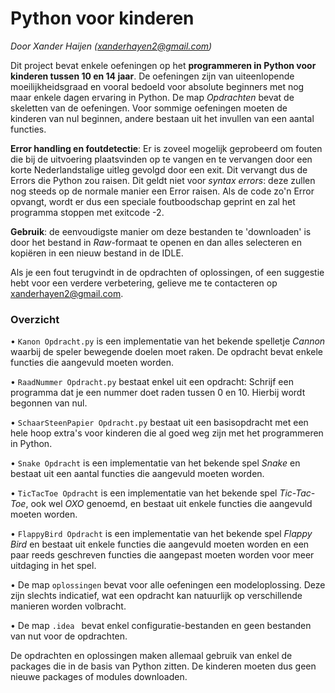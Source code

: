 # Python voor kinderen

_Door Xander Haijen (xanderhayen2@gmail.com)_

Dit project bevat enkele oefeningen op het **programmeren in Python voor kinderen tussen 10
en 14 jaar**. De oefeningen zijn van uiteenlopende moeilijkheidsgraad en vooral bedoeld voor
absolute beginners met nog maar enkele dagen ervaring in Python. De map _Opdrachten_ bevat de skeletten
van de oefeningen. Voor sommige oefeningen moeten de kinderen van nul beginnen, andere bestaan uit het
invullen van een aantal functies.

**Error handling en foutdetectie**: Er is zoveel mogelijk geprobeerd om fouten die bij de uitvoering plaatsvinden
op te vangen en te vervangen door een korte Nederlandstalige uitleg gevolgd door een exit. Dit vervangt dus de Errors die
Python zou raisen. Dit geldt niet voor _syntax errors_: deze zullen nog steeds op de normale manier
een Error raisen. Als de code zo'n Error opvangt, wordt er dus een speciale foutboodschap geprint en zal
het programma stoppen met exitcode -2.

**Gebruik**: de eenvoudigste manier om deze bestanden te 'downloaden' is door het bestand in
_Raw_-formaat te openen en dan alles selecteren en kopiëren in een nieuw bestand in de IDLE.

Als je een fout terugvindt in de opdrachten of oplossingen, of een suggestie hebt voor een verdere
verbetering, gelieve me te contacteren op xanderhayen2@gmail.com.

### Overzicht
• `Kanon Opdracht.py` is een implementatie van het bekende spelletje _Cannon_ waarbij de 
speler bewegende doelen moet raken. De opdracht bevat enkele functies die aangevuld moeten worden.

• `RaadNummer Opdracht.py` bestaat enkel uit een opdracht: Schrijf een programma dat je een nummer doet raden tussen 0 en 10.
Hierbij wordt begonnen van nul.

• `SchaarSteenPapier Opdracht.py` bestaat uit een basisopdracht met een hele hoop extra's voor kinderen die al
goed weg zijn met het programmeren in Python.

• `Snake Opdracht` is een implementatie van het bekende spel _Snake_ en bestaat uit een aantal functies
die aangevuld moeten worden.

• `TicTacToe Opdracht` is een implementatie van het bekende spel _Tic-Tac-Toe_, ook wel _OXO_ genoemd, 
en bestaat uit enkele functies die aangevuld moeten worden.

• `FlappyBird Opdracht` is een implementatie van het bekende spel _Flappy Bird_ en bestaat
uit enkele functies die aangevuld moeten worden en een paar reeds geschreven functies die aangepast moeten
worden voor meer uitdaging in het spel.

• De map `oplossingen` bevat voor alle oefeningen een modeloplossing. Deze zijn slechts indicatief,
wat een opdracht kan natuurlijk op verschillende manieren worden volbracht.

• De map `.idea ` bevat enkel configuratie-bestanden en geen bestanden van nut voor de opdrachten.

De opdrachten en oplossingen maken allemaal gebruik van enkel de packages die in de basis van
Python zitten. De kinderen moeten dus geen nieuwe packages of modules downloaden.